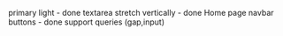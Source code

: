 primary light - done
textarea stretch vertically - done
Home page navbar buttons - done
support queries (gap,input)
